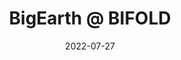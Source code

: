 ---
date: 2022-07-27
title: "BigEarth @ BIFOLD"
abstract:

text: |
    BigEarth (which was founded based on an ERC-funded project) has turned into a permanent research group (BigEarth: Big Data Analytics for Earth Observation) at the <a href="https://bifold.berlin" target="_blank">Berlin Institute for the Foundations of Learning and Data (BIFOLD)</a> and will be led by Prof. Demir.

main_page_image: RSiM_BIFOLD.jpg
image_copyright:
---